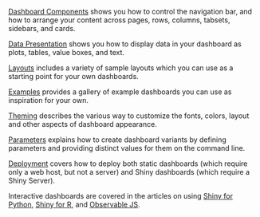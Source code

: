 

[Dashboard Components](components.qmd) shows you how to control the navigation bar, and how to arrange your content across pages, rows, columns, tabsets, sidebars, and cards.

[Data Presentation](data-presentation.qmd) shows you how to display data in your dashboard as plots, tables, value boxes, and text.

[Layouts](layouts.qmd) includes a variety of sample layouts which you can use as a starting point for your own dashboards.

[Examples](examples/index.qmd) provides a gallery of example dashboards you can use as inspiration for your own.

[Theming](theming.qmd) describes the various way to customize the fonts, colors, layout and other aspects of dashboard appearance.

[Parameters](parameters.qmd) explains how to create dashboard variants by defining parameters and providing distinct values for them on the command line.

[Deployment](deployment.qmd) covers how to deploy both static dashboards (which require only a web host, but not a server) and Shiny dashboards (which require a Shiny Server).

Interactive dashboards are covered in the articles on using [Shiny for Python](interactivity/shiny-python/index.qmd), [Shiny for R](interactivity/shiny-r.qmd), and [Observable JS](interactivity/observable.qmd).
